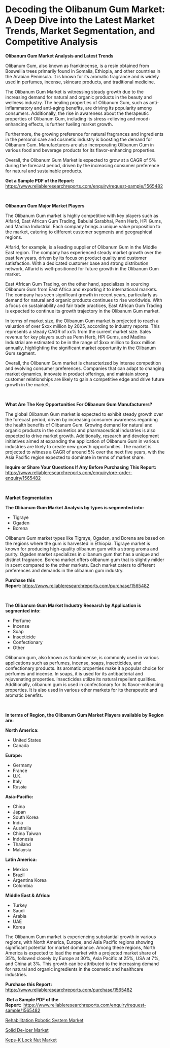 <p><h1>Decoding the Olibanum Gum Market: A Deep Dive into the Latest Market Trends, Market Segmentation, and Competitive Analysis</h1></p><p><strong>Olibanum Gum Market Analysis and Latest Trends</strong></p>
<p><p>Olibanum Gum, also known as frankincense, is a resin obtained from Boswellia trees primarily found in Somalia, Ethiopia, and other countries in the Arabian Peninsula. It is known for its aromatic fragrance and is widely used in perfumes, incense, skincare products, and traditional medicine.</p><p>The Olibanum Gum Market is witnessing steady growth due to the increasing demand for natural and organic products in the beauty and wellness industry. The healing properties of Olibanum Gum, such as anti-inflammatory and anti-aging benefits, are driving its popularity among consumers. Additionally, the rise in awareness about the therapeutic properties of Olibanum Gum, including its stress-relieving and mood-enhancing effects, is further fueling market growth.</p><p>Furthermore, the growing preference for natural fragrances and ingredients in the personal care and cosmetic industry is boosting the demand for Olibanum Gum. Manufacturers are also incorporating Olibanum Gum in various food and beverage products for its flavor-enhancing properties.</p><p>Overall, the Olibanum Gum Market is expected to grow at a CAGR of 5% during the forecast period, driven by the increasing consumer preference for natural and sustainable products.</p></p>
<p><strong>Get a Sample PDF of the Report:&nbsp;</strong> <a href="https://www.reliableresearchreports.com/enquiry/request-sample/1565482">https://www.reliableresearchreports.com/enquiry/request-sample/1565482</a></p>
<p>&nbsp;</p>
<p><strong>Olibanum Gum Major Market Players</strong></p>
<p><p>The Olibanum Gum market is highly competitive with key players such as Alfarid, East African Gum Trading, Babulal Sarabhai, Penn Herb, HPI Gums, and Madina Industrial. Each company brings a unique value proposition to the market, catering to different customer segments and geographical regions.</p><p>Alfarid, for example, is a leading supplier of Olibanum Gum in the Middle East region. The company has experienced steady market growth over the past few years, driven by its focus on product quality and customer satisfaction. With a dedicated customer base and strong distribution network, Alfarid is well-positioned for future growth in the Olibanum Gum market.</p><p>East African Gum Trading, on the other hand, specializes in sourcing Olibanum Gum from East Africa and exporting it to international markets. The company has seen significant growth in recent years, particularly as demand for natural and organic products continues to rise worldwide. With a focus on sustainability and fair trade practices, East African Gum Trading is expected to continue its growth trajectory in the Olibanum Gum market.</p><p>In terms of market size, the Olibanum Gum market is projected to reach a valuation of over $xxx million by 2025, according to industry reports. This represents a steady CAGR of xx% from the current market size. Sales revenue for key players such as Penn Herb, HPI Gums, and Madina Industrial are estimated to be in the range of $xxx million to $xxx million annually, highlighting the significant market opportunity in the Olibanum Gum segment.</p><p>Overall, the Olibanum Gum market is characterized by intense competition and evolving consumer preferences. Companies that can adapt to changing market dynamics, innovate in product offerings, and maintain strong customer relationships are likely to gain a competitive edge and drive future growth in the market.</p></p>
<p>&nbsp;</p>
<p><strong>What Are The Key Opportunities For Olibanum Gum Manufacturers?</strong></p>
<p><p>The global Olibanum Gum market is expected to exhibit steady growth over the forecast period, driven by increasing consumer awareness regarding the health benefits of Olibanum Gum. Growing demand for natural and organic products in the cosmetics and pharmaceutical industries is also expected to drive market growth. Additionally, research and development initiatives aimed at expanding the application of Olibanum Gum in various industries are likely to create new growth opportunities. The market is projected to witness a CAGR of around 5% over the next five years, with the Asia Pacific region expected to dominate in terms of market share.</p></p>
<p><strong>Inquire or Share Your Questions If Any Before Purchasing This Report:</strong> <a href="https://www.reliableresearchreports.com/enquiry/pre-order-enquiry/1565482">https://www.reliableresearchreports.com/enquiry/pre-order-enquiry/1565482</a></p>
<p>&nbsp;</p>
<p><strong>Market Segmentation</strong></p>
<p><strong>The Olibanum Gum Market Analysis by types is segmented into:</strong></p>
<p><ul><li>Tigraye</li><li>Ogaden</li><li>Borena</li></ul></p>
<p><p>Olibanum Gum market types like Tigraye, Ogaden, and Borena are based on the regions where the gum is harvested in Ethiopia. Tigraye market is known for producing high-quality olibanum gum with a strong aroma and purity. Ogaden market specializes in olibanum gum that has a unique and distinct fragrance. Borena market offers olibanum gum that is slightly milder in scent compared to the other markets. Each market caters to different preferences and demands in the olibanum gum industry.</p></p>
<p><strong>Purchase this Report:&nbsp;</strong><a href="https://www.reliableresearchreports.com/purchase/1565482">https://www.reliableresearchreports.com/purchase/1565482</a></p>
<p>&nbsp;</p>
<p><strong>The Olibanum Gum Market Industry Research by Application is segmented into:</strong></p>
<p><ul><li>Perfume</li><li>Incense</li><li>Soap</li><li>Insecticide</li><li>Confectionary</li><li>Other</li></ul></p>
<p><p>Olibanum gum, also known as frankincense, is commonly used in various applications such as perfumes, incense, soaps, insecticides, and confectionary products. Its aromatic properties make it a popular choice for perfumes and incense. In soaps, it is used for its antibacterial and rejuvenating properties. Insecticides utilize its natural repellent qualities. Additionally, olibanum gum is used in confectionary for its flavor-enhancing properties. It is also used in various other markets for its therapeutic and aromatic benefits.</p></p>
<p>&nbsp;</p>
<p><strong>In terms of Region, the Olibanum Gum Market Players available by Region are:</strong></p>
<p>
    <p> <strong> North America: </strong>
        <ul>
            <li>United States</li>
            <li>Canada</li>
        </ul>
        </p> 
    <p> <strong> Europe: </strong>
        <ul>
            <li>Germany</li>
            <li>France</li>
            <li>U.K.</li>
            <li>Italy</li>
            <li>Russia</li>
        </ul>
        </p> 
    <p> <strong> Asia-Pacific: </strong>
        <ul>
            <li>China</li>
            <li>Japan</li>
            <li>South Korea</li>
            <li>India</li>
            <li>Australia</li>
            <li>China Taiwan</li>
            <li>Indonesia</li>
            <li>Thailand</li>
            <li>Malaysia</li>
        </ul>
        </p> 
    <p> <strong> Latin America: </strong>
        <ul>
            <li>Mexico</li>
            <li>Brazil</li>
            <li>Argentina Korea</li>
            <li>Colombia</li>
        </ul>
        </p> 
    <p> <strong> Middle East & Africa: </strong>
        <ul>
            <li>Turkey</li>
            <li>Saudi</li>
            <li>Arabia</li>
            <li>UAE</li>
            <li>Korea</li>
        </ul>
    </p>
    </p>
<p><p>The Olibanum Gum market is experiencing substantial growth in various regions, with North America, Europe, and Asia Pacific regions showing significant potential for market dominance. Among these regions, North America is expected to lead the market with a projected market share of 35%, followed closely by Europe at 30%, Asia Pacific at 25%, USA at 7%, and China at 3%. This growth can be attributed to the increasing demand for natural and organic ingredients in the cosmetic and healthcare industries.</p></p>
<p><strong>Purchase this Report: </strong><a href="https://www.reliableresearchreports.com/purchase/1565482">https://www.reliableresearchreports.com/purchase/1565482</a></p>
<p>&nbsp;<strong>Get a Sample PDF of the Report:&nbsp;&nbsp;</strong><a href="https://www.reliableresearchreports.com/enquiry/request-sample/1565482">https://www.reliableresearchreports.com/enquiry/request-sample/1565482</a></p>
<p><strong></strong></p>
<p><p><a href="https://view.publitas.com/reportprime-1/rehabilitation-robotic-system-market-research-report-reveals-the-latest-trends-and-opportunities-of-this-market-for-period-from-2023-2030/">Rehabilitation Robotic System Market</a></p><p><a href="https://view.publitas.com/reportprime-1/solid-de-icer-market-research-report-the-key-to-successful-business-strategy-forecasted-for-period-from-2023-2030/">Solid De-icer Market</a></p><p><a href="https://view.publitas.com/reportprime-1/keps-k-lock-nut-market-growth-market-trends-covid-19-impact-and-forecasts-for-period-from-2023-2030/">Keps-K Lock Nut Market</a></p></p>